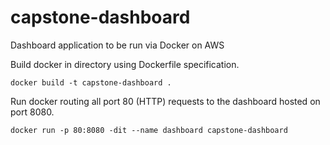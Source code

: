 # capstone-dashboard

Dashboard application to be run via Docker on AWS

Build docker in directory using Dockerfile specification.

`docker build -t capstone-dashboard .`

Run docker routing all port 80 (HTTP) requests to the dashboard hosted on port 8080.

`docker run -p 80:8080 -dit --name dashboard capstone-dashboard`

